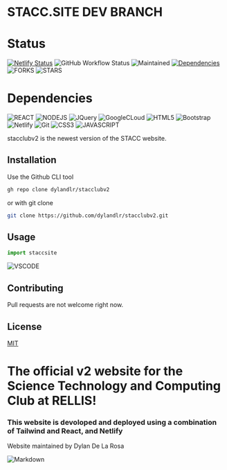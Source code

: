 
# STACC.SITE DEV BRANCH

# Status

[![Netlify Status](https://api.netlify.com/api/v1/badges/04b8c96b-c35a-4030-86ae-10350e232282/deploy-status)](https://app.netlify.com/sites/stacclub/deploys)
![GitHub Workflow Status](https://img.shields.io/github/workflow/status/dylandlr/stacclubv2/CI?label=build)
![Maintained](
https://img.shields.io/badge/Maintained%3F-yes-green.svg)
[![Dependencies](https://img.shields.io/librariesio/release/npm/react)](https://libraries.io/npm/package-name)
![FORKS](https://img.shields.io/github/forks/dylandlr/stacclubv2.svg)
![STARS](https://img.shields.io/github/stars/dylandlr/stacclubv2.svg)
<!-- ![SIZE](https://badge-size.herokuapp.com/dylandlr/stacclubv2/main/Readme.md) -->
# Dependencies
![REACT](https://img.shields.io/badge/React-20232A?style=for-the-badge&logo=react&logoColor=61DAFB)
![NODEJS](https://img.shields.io/badge/Node.js-43853D?style=for-the-badge&logo=node.js&logoColor=white)
![JQuery](https://img.shields.io/badge/jQuery-0769AD?style=for-the-badge&logo=jquery&logoColor=white)
![GoogleCLoud](https://img.shields.io/badge/Google_Cloud-4285F4?style=for-the-badge&logo=google-cloud&logoColor=white)
![HTML5](https://img.shields.io/badge/HTML5-E34F26?style=for-the-badge&logo=html5&logoColor=white)
![Bootstrap](https://img.shields.io/badge/Bootstrap-563D7C?style=for-the-badge&logo=bootstrap&logoColor=white)
![Netlify](https://img.shields.io/badge/Netlify-00C7B7?style=for-the-badge&logo=netlify&logoColor=white)
![Git](https://img.shields.io/badge/GIT-E44C30?style=for-the-badge&logo=git&logoColor=white)
![CSS3](https://img.shields.io/badge/CSS3-1572B6?style=for-the-badge&logo=css3&logoColor=white)
![JAVASCRIPT](https://img.shields.io/badge/JavaScript-F7DF1E?style=for-the-badge&logo=javascript&logoColor=black)
<!-- ![Supabase](https://img.shields.io/badge/Supabase-181818?style=for-the-badge&logo=supabase&logoColor=white) -->
<!-- ![Redis](https://img.shields.io/badge/redis-%23DD0031.svg?&style=for-the-badge&logo=redis&logoColor=white
) -->

stacclubv2 is the newest version of the STACC website.

## Installation

Use the Github CLI tool

```bash
gh repo clone dylandlr/stacclubv2
```
or with git clone
```bash
git clone https://github.com/dylandlr/stacclubv2.git
```

## Usage

```javascript
import staccsite
```
![VSCODE](
https://img.shields.io/badge/Made%20for-VSCode-1f425f.svg)

## Contributing

Pull requests are not welcome right now.

## License

[MIT](https://choosealicense.com/licenses/mit/)

# The official v2 website for the Science Technology and Computing Club at RELLIS!
 
 <!-- [![ React + netlify + Tailwindcss + ](https://res.cloudinary.com/dzkoxrsdj/image/upload/v1656562989/template_1_edyp8b.png)](https://ntl.fyi/3P9w1mr) -->

### This website is devoloped and deployed using a combination of Tailwind and React, and Netlify


Website maintained by Dylan De La Rosa

![Markdown](https://img.shields.io/badge/Made%20with-Markdown-1f425f.svg)
